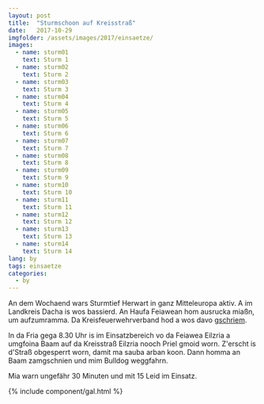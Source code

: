 ```yaml
---
layout: post
title:  "Sturmschoon auf Kreisstraß"
date:   2017-10-29
imgfolder: /assets/images/2017/einsaetze/
images:
  - name: sturm01
    text: Sturm 1
  - name: sturm02
    text: Sturm 2
  - name: sturm03
    text: Sturm 3
  - name: sturm04
    text: Sturm 4
  - name: sturm05
    text: Sturm 5
  - name: sturm06
    text: Sturm 6
  - name: sturm07
    text: Sturm 7
  - name: sturm08
    text: Sturm 8
  - name: sturm09
    text: Sturm 9
  - name: sturm10
    text: Sturm 10
  - name: sturm11
    text: Sturm 11
  - name: sturm12
    text: Sturm 12
  - name: sturm13
    text: Sturm 13
  - name: sturm14
    text: Sturm 14
lang: by
tags: einsaetze
categories:
  - by
---
```


An dem Wochaend wars Sturmtief Herwart in ganz Mitteleuropa aktiv. A im Landkreis Dacha is wos bassierd. An Haufa Feiawean hom ausrucka miaßn, um aufzumramma. Da Kreisfeuerwehrverband hod a wos davo [gschriem](http://kfv-dachau.de/index.php?section=news&cmd=details&newsid=1018).

In da Fria gega 8.30 Uhr is im Einsatzbereich vo da Feiawea Eilzria a umgfoina Baam auf da Kreisstraß Eilzria nooch Priel gmoid worn. Z'erscht is d'Straß obgesperrt worn, damit ma sauba arban koon. Dann homma an Baam zamgschnien und mim Bulldog weggfahrn.

Mia warn ungefähr 30 Minuten und mit 15 Leid im Einsatz.

{% include component/gal.html %}

